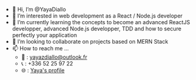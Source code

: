 - 👋 Hi, I’m @YayaDiallo
- 👀 I’m interested in web development as a React / Node.js developer
- 🌱 I’m currently learning the concepts to become an advanced ReactJS developper, advanced Node.js developper, TDD and how to secure perfectly your application
- 💞️ I’m looking to collaborate on projects based on MERN Stack
- 📫 How to reach me ...  <br />
   - 📩 : yayazdiallo@outlook.fr  <br />
   - 📞 : +336 52 25 97 22  <br />
   - 🌐 : [Yaya's profile](https://www.linkedin.com/in/yaya-developpeur/ "My linkedin profile")  <br />


<!---
YayaDiallo/YayaDiallo is a ✨ special ✨ repository because its `README.md` (this file) appears on your GitHub profile.
You can click the Preview link to take a look at your changes.
--->

